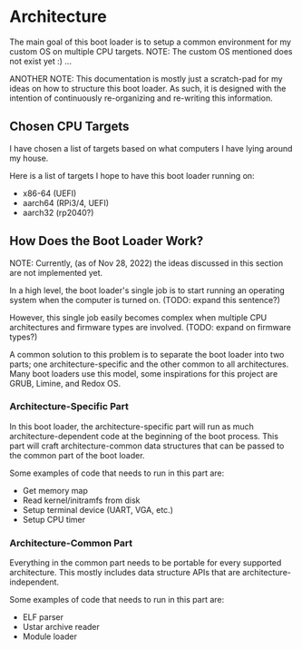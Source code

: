# Architecture

The main goal of this boot loader is to setup a common environment for my custom OS on multiple CPU targets. NOTE: The custom OS mentioned does not exist yet :) ...

ANOTHER NOTE: This documentation is mostly just a scratch-pad for my ideas on how to structure this boot loader. As such, it is designed with the intention of continuously re-organizing and re-writing this information.

## Chosen CPU Targets

I have chosen a list of targets based on what computers I have lying around my house.

Here is a list of targets I hope to have this boot loader running on:

* x86-64 (UEFI)
* aarch64 (RPi3/4, UEFI)
* aarch32 (rp2040?)

## How Does the Boot Loader Work?

NOTE: Currently, (as of Nov 28, 2022) the ideas discussed in this section are not implemented yet.

In a high level, the boot loader's single job is to start running an operating system when the computer is turned on. (TODO: expand this sentence?)

However, this single job easily becomes complex when multiple CPU architectures and firmware types are involved. (TODO: expand on firmware types?)

A common solution to this problem is to separate the boot loader into two parts; one architecture-specific and the other common to all architectures. Many boot loaders use this model, some inspirations for this project are GRUB, Limine, and Redox OS.

### Architecture-Specific Part

In this boot loader, the architecture-specific part will run as much architecture-dependent code at the beginning of the boot process. This part will craft architecture-common data structures that can be passed to the common part of the boot loader.

Some examples of code that needs to run in this part are:

* Get memory map
* Read kernel/initramfs from disk
* Setup terminal device (UART, VGA, etc.)
* Setup CPU timer

### Architecture-Common Part

Everything in the common part needs to be portable for every supported architecture. This mostly includes data structure APIs that are architecture-independent.

Some examples of code that needs to run in this part are:

* ELF parser
* Ustar archive reader
* Module loader

